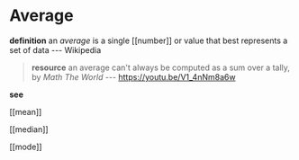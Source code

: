 # Average

**definition** an _average_ is a single [[number]] or value that best represents a set of data --- Wikipedia

> **resource** an average can't always be computed as a sum over a tally, by _Math The World_ --- <https://youtu.be/V1_4nNm8a6w>

**see**

[[mean]]

[[median]]

[[mode]]
